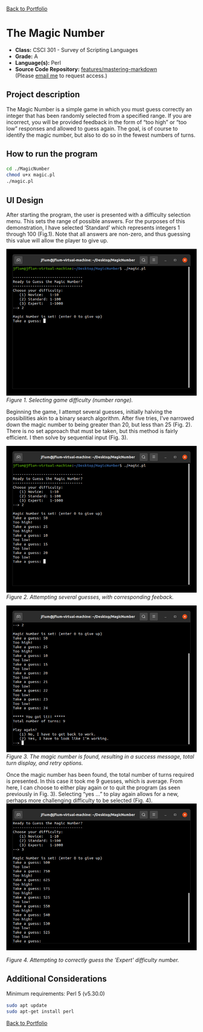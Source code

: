 [Back to Portfolio](./)

The Magic Number
===============

-   **Class:** CSCI 301 - Survey of Scripting Languages
-   **Grade:** A
-   **Language(s):** Perl
-   **Source Code Repository:** [features/mastering-markdown](https://guides.github.com/features/mastering-markdown/)  
    (Please [email me](mailto:example@csustudent.net?subject=GitHub%20Access) to request access.)

## Project description

The Magic Number is a simple game in which you must guess correctly an integer that has been randomly selected from a specified range. If you are incorrect, you will be provided feedback in the form of “too high” or “too low” responses and allowed to guess again. The goal, is of course to identify the magic number, but also to do so in the fewest numbers of turns. 

## How to run the program

```bash
cd ./MagicNumber
chmod u+x magic.pl 
./magic.pl
```

## UI Design

After starting the program, the user is presented with a difficulty selection menu. This sets the range of possible answers. For the purposes of this demonstration, I have selected ‘Standard’ which represents integers 1 through 100 (Fig.1). Note that all answers are non-zero, and thus guessing this value will allow the player to give up. 

![screenshot](images/p3f1.jpg)  
*Figure 1. Selecting game difficulty (number range).*

Beginning the game, I attempt several guesses, initially halving the possibilities akin to a binary search algorithm. After five tries, I’ve narrowed down the magic number to being greater than 20, but less than 25 (Fig. 2). There is no set approach that must be taken, but this method is fairly efficient. I then solve by sequential input (Fig. 3).

![screenshot](images/p3f2.jpg)  
*Figure 2. Attempting several guesses, with corresponding feeback.*

![screenshot](images/p3f3.jpg)  
*Figure 3. The magic number is found, resulting in a success message, total turn display, and retry options.*

Once the magic number has been found, the total number of turns required is presented. In this case it took me 9 guesses, which is average. From here, I can choose to either play again or to quit the program (as seen previously in Fig. 3). Selecting “yes …” to play again allows for a new, perhaps more challenging difficulty to be selected (Fig. 4).  
![screenshot](images/p3f4.jpg)  

*Figure 4. Attempting to correctly guess the 'Expert' difficulty number.*

## Additional Considerations

Minimum requirements: Perl 5 (v5.30.0)
```bash
sudo apt update
sudo apt-get install perl
```

[Back to Portfolio](./)
